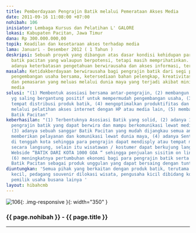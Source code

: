```yaml
---
title: Pemberdayaan Pengrajin Batik melalui Pemerataan Akses Media
date: 2011-09-16 11:08:00 +07:00
nohibah: 106
inisiator: Lembaga Kursus dan Pelatihan L' GALORE
lokasi: Kabupaten Pacitan, Jawa Timur
dana: Rp 300.000.000,00
topik: Keadilan dan kesetaraan akses terhadap media
lama: Januari - Desember 2012 ( 1 Tahun )
deskripsi: Sebuah proyek yang dibangun atas dasar kondisi kehidupan para pengarajin
  batik pacitan yang walaupun berpotensi, tetapi masih memprihatinkan. Hal ini disebabkan
  adanya keterbatasan pengetahuan berwirausaha dan akses informasi, terutama internet
masalah: Ketidakberdayaan berwirausaha bagi pengrajin batik dari segi pendidikan,
  pengembangan usaha bersama, ketersediaan bahan pelengkap, kreativitas, desain inovatif,
  dan pemasaran yang meluas melalui dunia maya yang terjadi akibat minimnya akses
  media
solusi: "(1) Membentuk asosiasi bersama antar-pengrajin, (2) membangun pola kerja
  yg saling bergantung positif untuk mempermudah pengembangan usaha, (3 memfasilitasi
  tempat distribusi produk batik, (4) mengoptimalkan produktifitas dan kemampuan berwirausaha
  melalui pelatihan akses internet dengan HP atau media lain, (5) membangun webside
  Batik Pacitan"
keberhasilan: "(1) Terbentuknya Asosiasi Batik yang solid, (2) adanya 10 kelompok
  pengrajin batik yang dapat berwira dan mampu berkomunikasi lewat media internet,
  (3) adanya sebuah sanggar Batik Pacitan yang mudah dijangkau semua anggota dan mampu
  memberikan pelayanan dan komunikasi lewat dunia maya, (4) adanya Sentra batik Pacitan
  di tenggah kota sehingga para pengrajin dapat mendisply atau tempat mendistribusikan
  secara langsung, selain itu wisatawan / kostumer dapat berkujung langsung, (5) adanya
  Webside “BATIK DARI KOTA 1000 GOA “ sehingga penjualan sisitim on line dapat terlaksana,
  (6) meningkatnya pertumbuhan ekonomi bagi para pengrajin batik serta terangkatnya
  Batik Pacitan sebagai produk unggulan yang dapat bersaing dengan tuntutan pasar"
diuntungkan: 'Semua pihak yang berkaitan dengan produk batik, terutama para pengrajin
  kecil, pedagang souvenir dilokasi wisata, pengusaha kicil dibidang konveksi, dan
  pemilik usaha busana lainya '
layout: hibahcmb
---
```


![106](/static/img/hibahcmb/106.png){: .img-responsive }{: width="350" }

### {{ page.nohibah }} - {{ page.title }}

---
